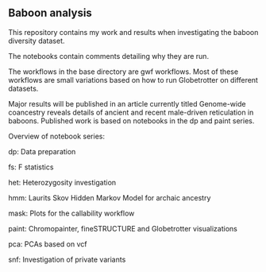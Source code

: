 ## Baboon analysis

This repository contains my work and results when investigating the baboon diversity dataset.

The notebooks contain comments detailing why they are run.

The workflows in the base directory are gwf workflows. Most of these workflows are small variations based on how to run Globetrotter on different datasets.

Major results will be published in an article currently titled Genome-wide coancestry reveals details of ancient and recent male-driven reticulation in baboons. Published work is based on notebooks in the dp and paint series.

Overview of notebook series:

dp: Data preparation

fs: F statistics

het: Heterozygosity investigation

hmm: Laurits Skov Hidden Markov Model for archaic ancestry

mask: Plots for the callability workflow

paint: Chromopainter, fineSTRUCTURE and Globetrotter visualizations

pca: PCAs based on vcf

snf: Investigation of private variants
